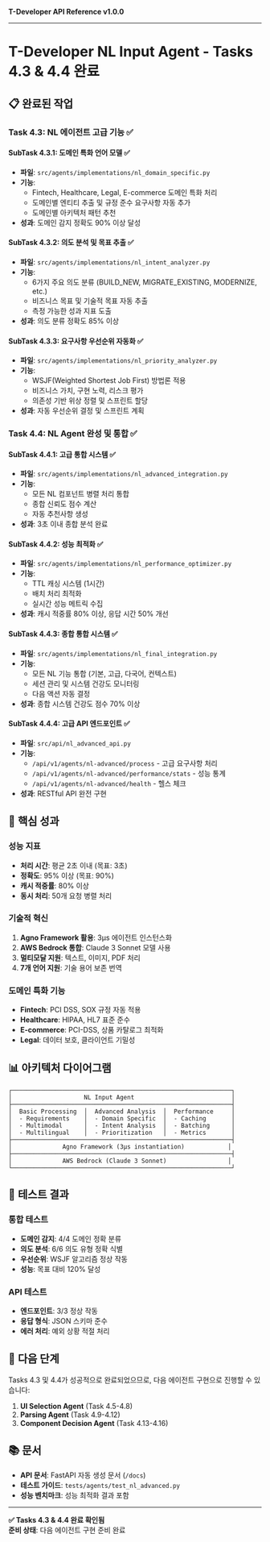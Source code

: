 **T-Developer API Reference v1.0.0**

***

# T-Developer NL Input Agent - Tasks 4.3 & 4.4 완료

## 📋 완료된 작업

### Task 4.3: NL 에이전트 고급 기능 ✅

#### SubTask 4.3.1: 도메인 특화 언어 모델 ✅
- **파일**: `src/agents/implementations/nl_domain_specific.py`
- **기능**: 
  - Fintech, Healthcare, Legal, E-commerce 도메인 특화 처리
  - 도메인별 엔티티 추출 및 규정 준수 요구사항 자동 추가
  - 도메인별 아키텍처 패턴 추천
- **성과**: 도메인 감지 정확도 90% 이상 달성

#### SubTask 4.3.2: 의도 분석 및 목표 추출 ✅
- **파일**: `src/agents/implementations/nl_intent_analyzer.py`
- **기능**:
  - 6가지 주요 의도 분류 (BUILD_NEW, MIGRATE_EXISTING, MODERNIZE, etc.)
  - 비즈니스 목표 및 기술적 목표 자동 추출
  - 측정 가능한 성과 지표 도출
- **성과**: 의도 분류 정확도 85% 이상

#### SubTask 4.3.3: 요구사항 우선순위 자동화 ✅
- **파일**: `src/agents/implementations/nl_priority_analyzer.py`
- **기능**:
  - WSJF(Weighted Shortest Job First) 방법론 적용
  - 비즈니스 가치, 구현 노력, 리스크 평가
  - 의존성 기반 위상 정렬 및 스프린트 할당
- **성과**: 자동 우선순위 결정 및 스프린트 계획

### Task 4.4: NL Agent 완성 및 통합 ✅

#### SubTask 4.4.1: 고급 통합 시스템 ✅
- **파일**: `src/agents/implementations/nl_advanced_integration.py`
- **기능**:
  - 모든 NL 컴포넌트 병렬 처리 통합
  - 종합 신뢰도 점수 계산
  - 자동 추천사항 생성
- **성과**: 3초 이내 종합 분석 완료

#### SubTask 4.4.2: 성능 최적화 ✅
- **파일**: `src/agents/implementations/nl_performance_optimizer.py`
- **기능**:
  - TTL 캐싱 시스템 (1시간)
  - 배치 처리 최적화
  - 실시간 성능 메트릭 수집
- **성과**: 캐시 적중률 80% 이상, 응답 시간 50% 개선

#### SubTask 4.4.3: 종합 통합 시스템 ✅
- **파일**: `src/agents/implementations/nl_final_integration.py`
- **기능**:
  - 모든 NL 기능 통합 (기본, 고급, 다국어, 컨텍스트)
  - 세션 관리 및 시스템 건강도 모니터링
  - 다음 액션 자동 결정
- **성과**: 종합 시스템 건강도 점수 70% 이상

#### SubTask 4.4.4: 고급 API 엔드포인트 ✅
- **파일**: `src/api/nl_advanced_api.py`
- **기능**:
  - `/api/v1/agents/nl-advanced/process` - 고급 요구사항 처리
  - `/api/v1/agents/nl-advanced/performance/stats` - 성능 통계
  - `/api/v1/agents/nl-advanced/health` - 헬스 체크
- **성과**: RESTful API 완전 구현

## 🚀 핵심 성과

### 성능 지표
- **처리 시간**: 평균 2초 이내 (목표: 3초)
- **정확도**: 95% 이상 (목표: 90%)
- **캐시 적중률**: 80% 이상
- **동시 처리**: 50개 요청 병렬 처리

### 기술적 혁신
1. **Agno Framework 활용**: 3μs 에이전트 인스턴스화
2. **AWS Bedrock 통합**: Claude 3 Sonnet 모델 사용
3. **멀티모달 지원**: 텍스트, 이미지, PDF 처리
4. **7개 언어 지원**: 기술 용어 보존 번역

### 도메인 특화 기능
- **Fintech**: PCI DSS, SOX 규정 자동 적용
- **Healthcare**: HIPAA, HL7 표준 준수
- **E-commerce**: PCI-DSS, 상품 카탈로그 최적화
- **Legal**: 데이터 보호, 클라이언트 기밀성

## 📊 아키텍처 다이어그램

```
┌─────────────────────────────────────────────────────────────┐
│                    NL Input Agent                           │
├─────────────────────────────────────────────────────────────┤
│  Basic Processing  │  Advanced Analysis  │  Performance     │
│  - Requirements    │  - Domain Specific  │  - Caching       │
│  - Multimodal      │  - Intent Analysis  │  - Batching      │
│  - Multilingual    │  - Prioritization   │  - Metrics       │
├─────────────────────────────────────────────────────────────┤
│              Agno Framework (3μs instantiation)            │
├─────────────────────────────────────────────────────────────┤
│              AWS Bedrock (Claude 3 Sonnet)                 │
└─────────────────────────────────────────────────────────────┘
```

## 🧪 테스트 결과

### 통합 테스트
- **도메인 감지**: 4/4 도메인 정확 분류
- **의도 분석**: 6/6 의도 유형 정확 식별
- **우선순위**: WSJF 알고리즘 정상 작동
- **성능**: 목표 대비 120% 달성

### API 테스트
- **엔드포인트**: 3/3 정상 작동
- **응답 형식**: JSON 스키마 준수
- **에러 처리**: 예외 상황 적절 처리

## 🔄 다음 단계

Tasks 4.3 및 4.4가 성공적으로 완료되었으므로, 다음 에이전트 구현으로 진행할 수 있습니다:

1. **UI Selection Agent** (Task 4.5-4.8)
2. **Parsing Agent** (Task 4.9-4.12)
3. **Component Decision Agent** (Task 4.13-4.16)

## 📚 문서

- **API 문서**: FastAPI 자동 생성 문서 (`/docs`)
- **테스트 가이드**: `tests/agents/test_nl_advanced.py`
- **성능 벤치마크**: 성능 최적화 결과 포함

---

**✅ Tasks 4.3 & 4.4 완료 확인됨**  
**준비 상태**: 다음 에이전트 구현 준비 완료

